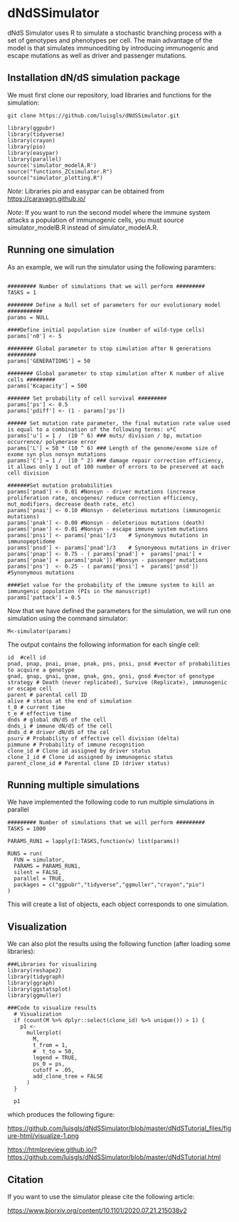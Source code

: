 
# dNdSSimulator
dNdS Simulator uses R to simulate a stochastic branching process with a set of genotypes and phenotypes per cell. The main advantage of the model is that simulates immunoediting by introducing immunogenic and escape mutations as well as driver and passenger mutations.


## Installation dN/dS simulation package

We must first clone our repository, load libraries and functions for the simulation:

```{bash clone,eval=F}
git clone https://github.com/luisgls/dNdSSimulator.git
```

```{r dependencies, message=F}
library(ggpubr)
library(tidyverse)
library(crayon)
library(pio)
library(easypar)
library(parallel)
source('simulator_modelA.R')
source("functions_ZCsimulator.R")
source("simulator_plotting.R")
```
*Note*:
Libraries pio and easypar can be obtained from <https://caravagn.github.io/>

*Note*:
If you want to run the second model where the immune system attacks a population of immunogenic cells, you must source simulator_modelB.R instead of simulator_modelA.R.

## Running one simulation

As an example, we will run the simulator using the following paramters:

```{r parameters}

######### Number of simulations that we will perform #########
TASKS = 1

######## Define a Null set of parameters for our evolutionary model ###########
params = NULL

####Define initial population size (number of wild-type cells)
params['n0'] <- 5

######## Global parameter to stop simulation after N generations #########
params['GENERATIONS'] = 50

######## Global parameter to stop simulation after K number of alive cells #########
params['Kcapacity'] = 500

####### Set probability of cell survival #########
params['ps'] <- 0.5
params['pdiff'] <- (1 - params['ps'])

###### Set mutation rate parameter, the final mutation rate value used is equal to a combination of the following terms: u*C
params['u'] = 1 /  (10 ^ 6) ### muts/ division / bp, mutation occurrence/ polymerase error
params['L'] = 50 * (10 ^ 6) ### Length of the genome/exome size of exome syn plus nonsyn mutations
params['C'] = 1 /  (10 ^ 2) ### damage repair correction efficiency, it allows only 1 out of 100 number of errors to be preserved at each cell division

#######Set mutation probabilities
params['pnad'] <- 0.01 #Nonsyn - driver mutations (increase proliferation rate, oncogenes/ reduce correction efficiency, mut_modifiers, decrease death rate, etc)
params['pnai'] <- 0.10 #Nonsyn - deleterious mutations (immunogenic mutations)
params['pnak'] <- 0.00 #Nonsyn - deleterious mutations (death)
params['pnae'] <- 0.01 #Nonsyn - escape immune system mutations
params['pnsi'] <- params['pnai']/3    # Synonymous mutations in immunopeptidome
params['pnsd'] <- params['pnad']/3    # Synonymous mutations in driver
params['pnap'] <- 0.75 - ( params['pnad'] +  params['pnai'] +  params['pnae'] +  params['pnak']) #Nonsyn - passenger mutations
params['pns']  <- 0.25 - ( params['pnsi'] +  params['pnsd']) #Synonymous mutations

####Set value for the probability of the immune system to kill an immungenic population (PIs in the manuscript)
params['pattack'] = 0.5
```

Now that we have defined the parameters for the simulation, we will run one simulation using the command simulator:

```{r simul1, cache=T}
M<-simulator(params)
```

The output contains the following information for each single cell:

```{r eval=F}
id  #cell id
pnad, pnap, pnai, pnae, pnak, pns, pnsi, pnsd #vector of probabilities to acquire a genotype
gnad, gnap, gnai, gnae, gnak, gns, gnsi, gnsd #vector of genotype
strategy # Death (never replicated), Survive (Replicate), immunogenic or escape cell
parent # parental cell ID
alive # status at the end of simulation
t_0 # current time
t_e # effective time
dnds # global dN/dS of the cell
dnds_i # immune dN/dS of the cell 
dnds_d # driver dN/dS of the cel
psurv # Probability of effective cell division (delta)
pimmune # Probability of immune recognition
clone_id # Clone id assigned by driver status
clone_I_id # Clone id assigned by immunogenic status
parent_clone_id # Parental clone ID (driver status)
```
## Running multiple simulations

We have implemented the following code to run multiple simulations in parallel

```{r simul2, cache=T, eval=F}
######### Number of simulations that we will perform #########
TASKS = 1000

PARAMS_RUN1 = lapply(1:TASKS,function(w) list(params))

RUNS = run(
  FUN = simulator,
  PARAMS = PARAMS_RUN1,
  silent = FALSE,
  parallel = TRUE,
  packages = c("ggpubr","tidyverse","ggmuller","crayon","pio")
)
```
This will create a list of objects, each object corresponds to one simulation.

## Visualization

We  can also plot the results using the following function (after loading some libraries):

```{r visualize,message=F,warning=F}
###Libraries for visualizing
library(reshape2)
library(tidygraph)
library(ggraph)
library(ggstatsplot)
library(ggmuller)

###Code to visualize results
  # Visualization
  if (count(M %>% dplyr::select(clone_id) %>% unique()) > 1) {
    p1 <-
      mullerplot(
        M,
        t_from = 1,
        #  t_to = 50,
        legend = TRUE,
        ps_0 = ps,
        cutoff = .05,
        add_clone_tree = FALSE
      )
  }

  p1
```
which produces the following figure:

https://github.com/luisgls/dNdSSimulator/blob/master/dNdSTutorial_files/figure-html/visualize-1.png

https://htmlpreview.github.io/?https://github.com/luisgls/dNdSSimulator/blob/master/dNdSTutorial.html

## Citation

If you want to use the simulator please cite the following article: 

<https://www.biorxiv.org/content/10.1101/2020.07.21.215038v2>
